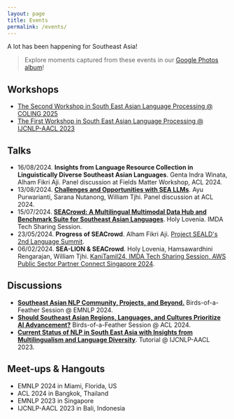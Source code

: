 ```yaml
---
layout: page
title: Events
permalink: /events/
---
```


A lot has been happening for Southeast Asia!

> Explore moments captured from these events in our [Google Photos album](https://photos.app.goo.gl/chgNTwJkFH7K1kBAA)!

## Workshops

- [The Second Workshop in South East Asian Language Processing @ COLING 2025](https://sealp-workshop.github.io/)
- [The First Workshop in South East Asian Language Processing @ IJCNLP-AACL 2023](https://aclanthology.org/volumes/2023.sealp-1/)

## Talks

- 16/08/2024. **Insights from Language Resource Collection in Linguistically Diverse Southeast Asian Languages**. Genta Indra Winata, Alham Fikri Aji. Panel discussion at Fields Matter Workshop, ACL 2024.
- 13/08/2024. [**Challenges and Opportunities with SEA LLMs**](https://underline.io/events/466/sessions?eventSessionId=18202&searchGroup=lecture). Ayu Purwarianti, Sarana Nutanong, William Tjhi. Panel discussion at ACL 2024.
- 15/07/2024. [**SEACrowd: A Multilingual Multimodal Data Hub and Benchmark Suite for Southeast Asian Languages**](https://docs.google.com/presentation/d/1SHw8dFyl2SO06rW0TVwP3qTcXfhcuIChgseePd1js4Y/pub?start=false&loop=false&delayms=3000). Holy Lovenia. IMDA Tech Sharing Session. <a href="https://youtu.be/neBUqHdLCrA?si=u6DwspyGMdC41Uri&t=0" class="btn btn-primary" target="_blank"><i class="fa-brands fa-youtube"></i></a>
- 23/05/2024. **Progress of SEACrowd**. Alham Fikri Aji. [Project SEALD's 2nd Language Summit](https://connect.aisingapore.org/2024/06/building-a-more-inclusive-ai-future-together-in-southeast-asia/).
- 06/02/2024. **SEA-LION & SEACrowd**. Holy Lovenia, Hamsawardhini Rengarajan, William Tjhi. [KaniTamil24, IMDA Tech Sharing Session, AWS Public Sector Partner Connect Singapore 2024](https://holylovenia.github.io/news/sealion_seacrowd_talks/).

## Discussions

- [**Southeast Asian NLP Community, Projects, and Beyond.**](https://docs.google.com/presentation/d/e/2PACX-1vT9msXO7omrZw1ewOKUOM_V9UTuVlzskOn8dC2qzhY7vu52k6FKASXmUtgD8zbvtfWf2V9T5BlNkusE/pub?start=false&loop=false&delayms=3000) Birds-of-a-Feather Session @ EMNLP 2024.
- [**Should Southeast Asian Regions, Languages, and Cultures Prioritize AI Advancement?**](https://docs.google.com/presentation/d/1FkrnvXCMzyAtfXsXpvmgsg6tkF3QP6rwW4m9eoK1iNg/pub?start=false&loop=false&delayms=3000) Birds-of-a-Feather Session @ ACL 2024.
- [**Current Status of NLP in South East Asia with Insights from Multilingualism and Language Diversity**](https://aclanthology.org/2023.ijcnlp-tutorials.2/). Tutorial @ IJCNLP-AACL 2023.

## Meet-ups & Hangouts
- EMNLP 2024 in Miami, Florida, US
- ACL 2024 in Bangkok, Thailand
- EMNLP 2023 in Singapore
- IJCNLP-AACL 2023 in Bali, Indonesia
